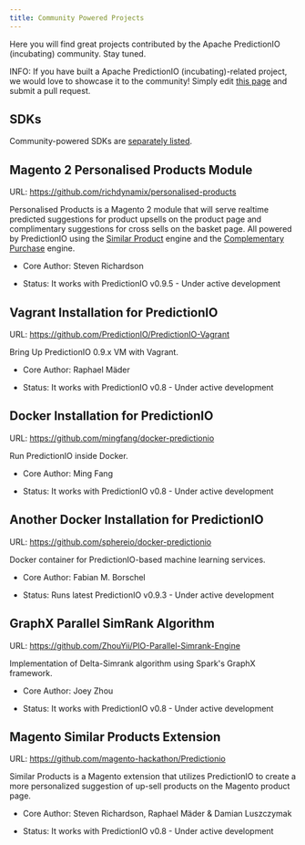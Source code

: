 ```yaml
---
title: Community Powered Projects
---
```


Here you will find great projects contributed by the Apache PredictionIO
(incubating) community. Stay tuned.

INFO: If you have built a Apache PredictionIO (incubating)-related project, we
would love to showcase it to the community! Simply edit [this
page](https://github.com/apache/incubator-predictionio/blob/livedoc/docs/manual/source/community/projects.html.md)
and submit a pull request.

## SDKs

Community-powered SDKs are [separately listed](/sdk/).

## Magento 2 Personalised Products Module

URL: https://github.com/richdynamix/personalised-products

Personalised Products is a Magento 2 module that will serve realtime predicted suggestions for product upsells on the product page and complimentary suggestions for cross sells on the basket page. All powered by PredictionIO using the [Similar Product](https://templates.prediction.io/PredictionIO/template-scala-parallel-similarproduct "Similar Product") engine and the [Complementary Purchase](https://templates.prediction.io/PredictionIO/template-scala-parallel-complementarypurchase "Complementary Purchase") engine.

- Core Author: Steven Richardson

- Status: It works with PredictionIO v0.9.5 - Under active development

## Vagrant Installation for PredictionIO

URL: https://github.com/PredictionIO/PredictionIO-Vagrant

Bring Up PredictionIO 0.9.x VM with Vagrant.

- Core Author: Raphael Mäder

- Status: It works with PredictionIO v0.8 - Under active development


## Docker Installation for PredictionIO

URL: https://github.com/mingfang/docker-predictionio

Run PredictionIO inside Docker.

- Core Author: Ming Fang

- Status: It works with PredictionIO v0.8 - Under active development


## Another Docker Installation for PredictionIO

URL: https://github.com/sphereio/docker-predictionio

Docker container for PredictionIO-based machine learning services.

- Core Author: Fabian M. Borschel

- Status: Runs latest PredictionIO v0.9.3 - Under active development


## GraphX Parallel SimRank Algorithm

URL: https://github.com/ZhouYii/PIO-Parallel-Simrank-Engine

Implementation of Delta-Simrank algorithm using Spark's GraphX framework.

- Core Author: Joey Zhou

- Status: It works with PredictionIO v0.8 - Under active development


## Magento Similar Products Extension

URL: https://github.com/magento-hackathon/Predictionio

Similar Products is a Magento extension that utilizes PredictionIO to create a more personalized suggestion of up-sell products on the Magento product page.

- Core Author: Steven Richardson, Raphael Mäder & Damian Luszczymak

- Status: It works with PredictionIO v0.8 - Under active development
